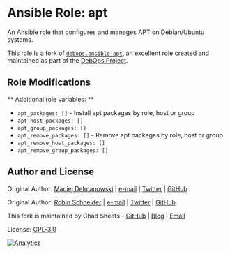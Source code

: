 # Ansible Role: apt

An Ansible role that configures and manages APT on Debian/Ubuntu systems.

This role is a fork of [`debops.ansible-apt`](https://github.com/debops/ansible-ferm),
an excellent role created and maintained as part of the [DebOps Project](https://debops.org).

## Role Modifications

** Additional role variables: **

- `apt_packages: []` - Install apt packages by role, host or group
- `apt_host_packages: []`
- `apt_group_packages: []`
- `apt_remove_packages: []` - Remove apt packages by role, host or group
- `apt_remove_host_packages: []`
- `apt_remove_group_packages: []`


## Author and License

Original Author: [Maciej Delmanowski](https://docs.debops.org/en/latest/debops-keyring/docs/entities.html#debops-keyring-entity-drybjed) | [e-mail](mailto:drybjed@gmail.com) | [Twitter](https://twitter.com/drybjed) | [GitHub](https://github.com/drybjed)

Original Author: [Robin Schneider](https://docs.debops.org/en/latest/debops-keyring/docs/entities.html#debops-keyring-entity-ypid) | [e-mail](mailto:ypid@riseup.net) | [Twitter](https://twitter.com/ypid) | [GitHub](https://github.com/ypid)

This fork is maintained by Chad Sheets - [GitHub](https://github.com/cjsheets) | [Blog](http://chadsheets.com/) | [Email](mailto:chad@linconf.com)

License: [GPL-3.0](https://tldrlegal.com/license/gnu-general-public-license-v3-%28gpl-3%29)

[![Analytics](https://cjs-beacon.appspot.com/UA-10006093-3/github/linconf/ansible-apt?pixel)](https://github.com/linconf/ansible-apt)
